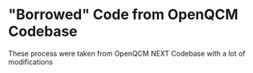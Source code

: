# "Borrowed" Code from OpenQCM Codebase
These process were taken from OpenQCM NEXT Codebase with a lot of modifications